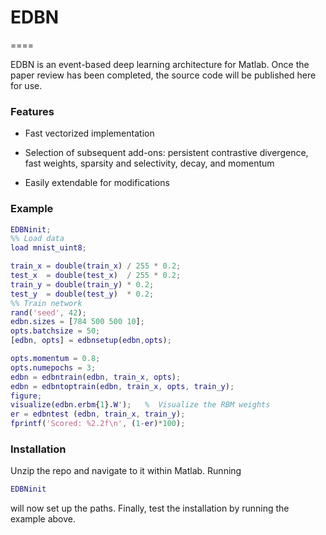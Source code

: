 # EDBN
====

EDBN is an event-based deep learning architecture for Matlab.  Once the paper review has been completed, the source code will be published here for use.

### Features

* Fast vectorized implementation

* Selection of subsequent add-ons: persistent contrastive divergence, fast weights, sparsity and selectivity, decay, and momentum

* Easily extendable for modifications

### Example

```matlab
EDBNinit;
%% Load data
load mnist_uint8;

train_x = double(train_x) / 255 * 0.2;
test_x  = double(test_x)  / 255 * 0.2;
train_y = double(train_y) * 0.2;
test_y  = double(test_y)  * 0.2;
%% Train network
rand('seed', 42);
edbn.sizes = [784 500 500 10];
opts.batchsize = 50;
[edbn, opts] = edbnsetup(edbn,opts);

opts.momentum = 0.8; 
opts.numepochs = 3;
edbn = edbntrain(edbn, train_x, opts);
edbn = edbntoptrain(edbn, train_x, opts, train_y);
figure;
visualize(edbn.erbm{1}.W');   %  Visualize the RBM weights
er = edbntest (edbn, train_x, train_y);
fprintf('Scored: %2.2f\n', (1-er)*100);


```

### Installation

Unzip the repo and navigate to it within Matlab.  Running 
```matlab
EDBNinit
```
will now set up the paths.  Finally, test the installation by running the example above.
